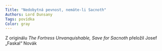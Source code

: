 ```yaml
---
Title: "Nedobytná pevnost, nemáte-li Sacnoth"
Authors: Lord Dunsany
Tags: povídka
Color: gray
---
```

Z originálu *The Fortress Unvanquishable, Save for Sacnoth* přeložil Josef „Faskal“ Novák
